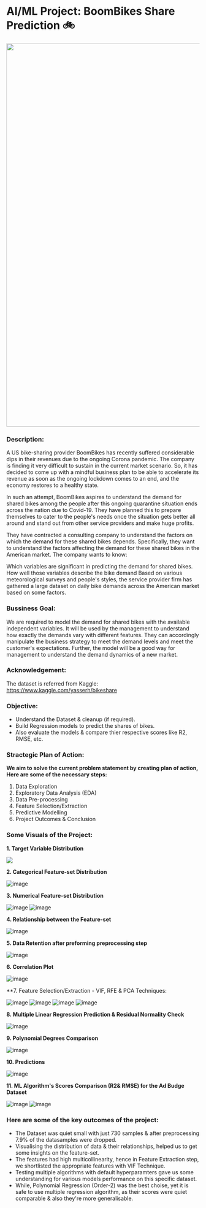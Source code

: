 # AI/ML Project: BoomBikes Share Prediction 🚲
<p align="center"><img src="https://user-images.githubusercontent.com/54996245/146691034-7f7fa1ec-cf3d-48dd-bb1d-1adb2947a356.png" style="width: 1000px;"/></p>

### Description:

A US bike-sharing provider BoomBikes has recently suffered considerable dips in their revenues due to the ongoing Corona pandemic. The company is finding it very difficult to sustain in the current market scenario. So, it has decided to come up with a mindful business plan to be able to accelerate its revenue as soon as the ongoing lockdown comes to an end, and the economy restores to a healthy state.

In such an attempt, BoomBikes aspires to understand the demand for shared bikes among the people after this ongoing quarantine situation ends across the nation due to Covid-19. They have planned this to prepare themselves to cater to the people's needs once the situation gets better all around and stand out from other service providers and make huge profits.

They have contracted a consulting company to understand the factors on which the demand for these shared bikes depends. Specifically, they want to understand the factors affecting the demand for these shared bikes in the American market. The company wants to know:

Which variables are significant in predicting the demand for shared bikes.
How well those variables describe the bike demand
Based on various meteorological surveys and people's styles, the service provider firm has gathered a large dataset on daily bike demands across the American market based on some factors.

### Bussiness Goal:
We are required to model the demand for shared bikes with the available independent variables. It will be used by the management to understand how exactly the demands vary with different features. They can accordingly manipulate the business strategy to meet the demand levels and meet the customer's expectations. Further, the model will be a good way for management to understand the demand dynamics of a new market.

### Acknowledgement: 
The dataset is referred from Kaggle:\
https://www.kaggle.com/yasserh/bikeshare

### Objective:
- Understand the Dataset & cleanup (if required).
- Build Regression models to predict the shares of bikes.
- Also evaluate the models & compare thier respective scores like R2, RMSE, etc.

### Stractegic Plan of Action:
  
**We aim to solve the current problem statement by creating plan of action, Here are some of the necessary steps:**
1. Data Exploration
2. Exploratory Data Analysis (EDA)
3. Data Pre-processing
4. Feature Selection/Extraction
5. Predictive Modelling
6. Project Outcomes & Conclusion

### Some Visuals of the Project:
**1. Target Variable Distribution**

<p align="left"><img src="https://user-images.githubusercontent.com/54996245/146691064-10f8d26c-c580-4bec-9226-57b8e1b4cda1.png" /></p>

**2. Categorical Feature-set Distribution**
  
![image](https://user-images.githubusercontent.com/54996245/146691067-80c66fbc-cc80-4fab-a629-d674567f2429.png)

**3. Numerical Feature-set Distribution**

![image](https://user-images.githubusercontent.com/54996245/146691081-9222b1df-8475-47b7-9777-c3c627de010b.png)
![image](https://user-images.githubusercontent.com/54996245/146691084-e6b27ff8-3a91-470e-a5fa-5b2c8dc5ffc0.png)

**4. Relationship between the Feature-set**

![image](https://user-images.githubusercontent.com/54996245/146691086-6ac7595d-5fec-4e54-8682-56e9e3dd10c6.png)

**5. Data Retention after preforming preprocessing step**

![image](https://user-images.githubusercontent.com/54996245/146691092-9b590184-10c5-4e54-be08-895fc276803e.png)

**6. Correlation Plot**
  
![image](https://user-images.githubusercontent.com/54996245/146691102-165b8048-383b-411a-86a1-70f641101814.png)

**7. Feature Selection/Extraction - VIF, RFE & PCA Techniques:

![image](https://user-images.githubusercontent.com/54996245/146691108-6d43b1ce-9781-412a-9344-f81869ea4e32.png)
![image](https://user-images.githubusercontent.com/54996245/146691116-9ff2d2a6-475d-4c6f-8bc8-b0d287790c4a.png)
![image](https://user-images.githubusercontent.com/54996245/146691119-4e4a219f-e58e-400f-8c79-9431219facde.png)
![image](https://user-images.githubusercontent.com/54996245/146691123-2da7de98-37dd-4335-bf1a-e3f9b9a5b7b9.png)

**8. Multiple Linear Regression Prediction & Residual Normality Check**
  
![image](https://user-images.githubusercontent.com/54996245/146691133-d4ad29c1-84a8-45ab-a19a-9443cb6b3d79.png)

**9. Polynomial Degrees Comparison**

![image](https://user-images.githubusercontent.com/54996245/146691143-3dfa7382-c42f-4872-bfc5-184a7c5cfc7b.png)

**10. Predictions**

![image](https://user-images.githubusercontent.com/54996245/146691151-3795f5d5-0f0c-49e7-8f4a-28c0405c5672.png)

**11. ML Algorithm's Scores Comparison (R2& RMSE) for the Ad Budge Dataset**

![image](https://user-images.githubusercontent.com/54996245/146691161-183e7894-39de-4e10-b560-4ae14957c604.png)
![image](https://user-images.githubusercontent.com/54996245/146691165-060bb060-080c-4b17-9cb8-69162ca48675.png)

### Here are some of the key outcomes of the project:
- The Dataset was quiet small with just 730 samples & after preprocessing 7.9% of the datasamples were dropped. 
- Visualising the distribution of data & their relationships, helped us to get some insights on the feature-set.
- The features had high multicollinearity, hence in Feature Extraction step, we shortlisted the appropriate features with VIF Technique.
- Testing multiple algorithms with default hyperparamters gave us some understanding for various models performance on this specific dataset.
- While, Polynomial Regression (Order-2) was the best choise, yet it is safe to use multiple regression algorithm, as their scores were quiet comparable & also they're more generalisable.
